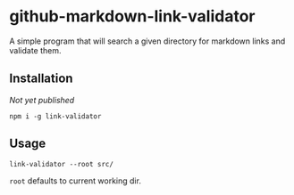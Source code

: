 # github-markdown-link-validator

A simple program that will search a given directory for markdown links and validate them.

## Installation

_Not yet published_

```
npm i -g link-validator
```

## Usage

```
link-validator --root src/
```

`root` defaults to current working dir.